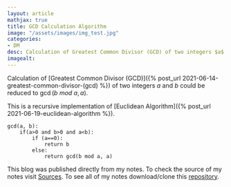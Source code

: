 ```yaml
---
layout: article
mathjax: true
title: GCD Calculation Algorithm
image: "/assets/images/img_test.jpg"
categories:
- DM
desc: Calculation of Greatest Common Divisor (GCD) of two integers $a$ and $b$ could be reduced to $\gcd(b\ mod\ a, a)$. 
imagealt: 
---
```


Calculation of [Greatest Common Divisor (GCD)]({% post_url 2021-06-14-greatest-common-divisor-(gcd) %}) of two integers $a$ and $b$ could be reduced to $\gcd(b\ mod\ a, a)$.

































































































































































































































































































































































This is a recursive implementation of [Euclidean Algorithm]({% post_url 2021-06-19-euclidean-algorithm %}).

```
gcd(a, b):
	if(a>0 and b>0 and a<b):
		if (a==0):
			return b
		else:
			return gcd(b mod a, a)
```



This blog was published directly from my notes.
To check the source of my notes visit [Sources](sources.html).
To see all of my notes download/clone this [repository](https://github.com/bovem/CS).